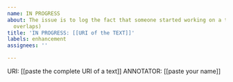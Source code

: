 ```yaml
---
name: IN PROGRESS
about: The issue is to log the fact that someone started working on a text (to avoid
  overlaps)
title: 'IN PROGRESS: [[URI of the TEXT]]'
labels: enhancement
assignees: ''

---
```


URI: [[paste the complete URI of a text]]
ANNOTATOR: [[paste your name]]
